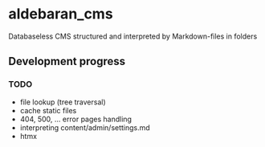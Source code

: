 # aldebaran_cms
Databaseless CMS structured and interpreted by Markdown-files in folders

## Development progress

### TODO
- file lookup (tree traversal)
- cache static files
- 404, 500, ... error pages handling
- interpreting content/admin/settings.md
- htmx
